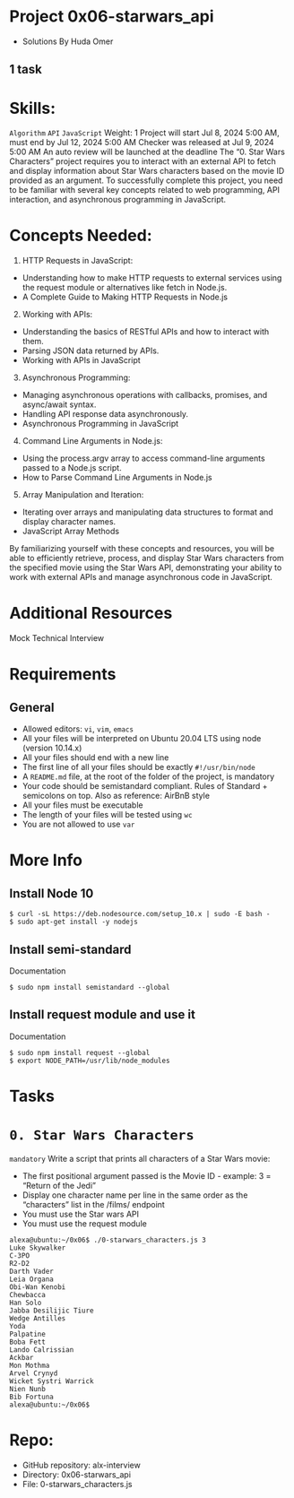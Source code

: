# Project 0x06-starwars_api
- Solutions By Huda Omer
## 1 task

# Skills:
`Algorithm`
`API`
`JavaScript`
 Weight: 1
 Project will start Jul 8, 2024 5:00 AM, must end by Jul 12, 2024 5:00 AM
 Checker was released at Jul 9, 2024 5:00 AM
 An auto review will be launched at the deadline
The “0. Star Wars Characters” project requires you to interact with an external API to fetch and display information about Star Wars characters based on the movie ID provided as an argument. To successfully complete this project, you need to be familiar with several key concepts related to web programming, API interaction, and asynchronous programming in JavaScript.

# Concepts Needed:
1. HTTP Requests in JavaScript:

- Understanding how to make HTTP requests to external services using the request module or alternatives like fetch in Node.js.
- A Complete Guide to Making HTTP Requests in Node.js

2. Working with APIs:

- Understanding the basics of RESTful APIs and how to interact with them.
- Parsing JSON data returned by APIs.
- Working with APIs in JavaScript

3. Asynchronous Programming:

- Managing asynchronous operations with callbacks, promises, and async/await syntax.
- Handling API response data asynchronously.
- Asynchronous Programming in JavaScript

4. Command Line Arguments in Node.js:

- Using the process.argv array to access command-line arguments passed to a Node.js script.
- How to Parse Command Line Arguments in Node.js
5. Array Manipulation and Iteration:

- Iterating over arrays and manipulating data structures to format and display character names.
- JavaScript Array Methods

By familiarizing yourself with these concepts and resources, you will be able to efficiently retrieve, process, and display Star Wars characters from the specified movie using the Star Wars API, demonstrating your ability to work with external APIs and manage asynchronous code in JavaScript.


# Additional Resources
Mock Technical Interview

# Requirements
## General
- Allowed editors: `vi`, `vim`, `emacs`
- All your files will be interpreted on Ubuntu 20.04 LTS using node (version 10.14.x)
- All your files should end with a new line
- The first line of all your files should be exactly `#!/usr/bin/node`
- A `README.md` file, at the root of the folder of the project, is mandatory
- Your code should be semistandard compliant. Rules of Standard + semicolons on top. Also as reference: AirBnB style
- All your files must be executable
- The length of your files will be tested using `wc`
- You are not allowed to use `var`

# More Info
## Install Node 10
```
$ curl -sL https://deb.nodesource.com/setup_10.x | sudo -E bash -
$ sudo apt-get install -y nodejs
```

## Install semi-standard
Documentation

```
$ sudo npm install semistandard --global
```

## Install request module and use it
Documentation

```
$ sudo npm install request --global
$ export NODE_PATH=/usr/lib/node_modules
```

# Tasks
# `0. Star Wars Characters`

`mandatory`
Write a script that prints all characters of a Star Wars movie:

- The first positional argument passed is the Movie ID - example: 3 = “Return of the Jedi”
- Display one character name per line in the same order as the “characters” list in the /films/ endpoint
- You must use the Star wars API
- You must use the request module
```
alexa@ubuntu:~/0x06$ ./0-starwars_characters.js 3
Luke Skywalker
C-3PO
R2-D2
Darth Vader
Leia Organa
Obi-Wan Kenobi
Chewbacca
Han Solo
Jabba Desilijic Tiure
Wedge Antilles
Yoda
Palpatine
Boba Fett
Lando Calrissian
Ackbar
Mon Mothma
Arvel Crynyd
Wicket Systri Warrick
Nien Nunb
Bib Fortuna
alexa@ubuntu:~/0x06$ 
```

# Repo:

- GitHub repository: alx-interview
- Directory: 0x06-starwars_api
- File: 0-starwars_characters.js
